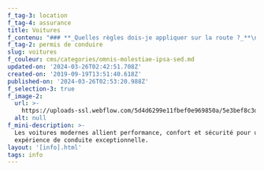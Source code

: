 ```yaml
---
f_tag-3: location
f_tag-4: assurance
title: Voitures
f_contenu: "### **_Quelles règles dois-je appliquer sur la route ?_**\n\n*   Toute personne désirant conduire un véhicule à moteur doit posséder un permis de conduire.\n*   Le permis d'élève-conducteur permet la conduite avec un moniteur d'auto-école ou accompagnée d'une personne possédant un permis de conduire depuis plus de 3 ans et âgée de 23 ans au minimum.\n*   En Suisse, la vitesse est limitée à 50 km/h dans les villes, à 80 km/h sur les routes cantonales (panneau bleu) et à 120 km/h sur les autoroutes (panneau vert).\n*   Les voitures automobiles (notamment les voitures de tourisme, les camions et les véhicules de livraison, les autocars) et les motocycles doivent circuler de jour avec les phares allumés.\n*   Le port de la ceinture est obligatoire pour tous les passagers et les enfants de moins de 7 ans doivent être installés à l'arrière du véhicule, sur un siège-auto conforme aux directives légales.\n*   Pour les deux-roues, le port du casque est obligatoire, y compris pour les vélomoteurs.\n*   Le taux d'alcool ne peut être supérieur à 0.5 pour mille.\n*   Tout véhicule ne pouvant circuler à 80 km/h est interdit d'accès aux autoroutes. Il y est également interdit de faire de l'auto-stop et d'y rouler avec des pneus clous. Si vous y tombez \"en panne sèche\" plus d'essence, vous êtes amendable.\n\n**Pour plus d'informations :** [**www.ch.ch**](https://www.ch.ch/fr/permis-de-conduire/)\n\n‍\n\n### **_A quel âge peut-on conduire en Suisse ?_**\n\n*   **Dès 14 ans :** vélomoteurs et véhicules agricoles jusqu'à 30 km/h\n*   **Dès 16 ans :** motos jusqu'à 50 cm3\n*   **Dès 18 ans :** tous les autres types de véhicules\n\nLe permis d'élève-conducteur est valable 2 ans au maximum et ne peut être obtenu qu'après les cours de premiers secours et l'inscription dans un auto-école.\n\n‍\n\n### **_Que dois-je faire pour passer le permis de conduire suisse ?_**\n\nPour pouvoir passer votre permis de conduire, il y a un certain nombre de conditions à remplir:\n\n*   Vous devez avoir au moins 18 ans.\n*   Vous devez remplir le formulaire de demande de permis d'élève conducteur. Pour obtenir ce formulaire, vous pouvez cliquer [**ici**](https://www.vs.ch/fr/web/scn/permis-de-conduire).\n*   Vous devez avoir suivi un certain nombre de leçons de conduite.\n*   Les auto-écoles ou écoles de conduite sont d'ailleurs assez chères en Suisse. Une leçon coûte environ CHF 90.- de l'heure (45 à 50 minutes).\n*   Vous devez avoir suivi un «cours de premier secours» et avoir obtenu un certificat.\n*   Vous devez avoir un certificat de bonne vue. Ce certificat est délivré par un opticien ou ophtalmologue autorisé.\n*   1 ou 2 photos de couleur au format passeport sont nécessaires.\n*   Le contrôle des habitants du lieu de domicile doit confirmer votre identité lors de la première demande. Pour les horaires du contrôle de l'habitant, veuillez cliquer [**ici**](https://www.sierre.ch/fr/controle-habitants-2191.html).\n*   Vous devez avoir réussi l'examen théorique sur le code de la route.\n*   Vous devez avoir suivi des cours de sensibilisation auprès d'un moniteur de conduite/d'une organisation.\n*   Vous devez passer l'examen de conduite pratique et l'avoir réussi.\n\nUne fois que vous avez réussi le permis de conduire, vous recevrez celui-ci par courrier postal.\n\n**\\==> ATTENTION** ! : les personnes qui demandent pour la première fois le permis de conduire d'élève de la catégorie A (motocycles) ou de la catégorie B (voitures de tourisme) reçoivent **le permis de conduire à l'essai**.\n\nLe temps d'essai finit 3 ans après la réussite de l'examen pratique.\n\nPendant cette période, un jour de formation complémentaire (Cours L2) doit être suivi auprès d'un organisateur de cours agréé. C'est obligatoire, sinon on perd le droit à conduire!\n\n**Pour plus d'informations :** [**www.vs.ch**](https://www.vs.ch/fr/web/scn/permis-de-conduire) / [**www.ch.ch**](http://www.ch.ch/private/00081/00083/00228/00240/index.html?lang=fr) / [**www.lepermisdeconduire.ch**](http://fuehrerausweise.ch/fr/)\n\n**Service de la circulation routière et de la navigation :**\n\n**Adresse :** Rue de la Dixence 85C, 1950 Sion  \n**Téléphone :** 027 606 71 00  \n‍**E-mail :** [**scn-permis@admin.vs.ch**](mailto:scn-permis@admin.vs.ch)\n\n‍\n\n### **_J'ai un permis de conduire étranger. Est-ce que je peux conduire une voiture en Suisse ?_**\n\n*   Toute personne ayant un permis de conduire étranger peut conduire en Suisse pendant 12 mois à compter de votre arrivée en Suisse (date d'entrée sur votre permis de séjour). Ensuite, le permis de conduire étranger doit être échangé contre un permis de conduire suisse.\n*   ATTENTION, les professionnels du transport doivent obligatoirement avoir un permis suisse pour pouvoir circuler.\n*   Dans certains cas, pour pouvoir obtenir un permis de conduire suisse, il vous sera demandé de montrer votre aptitude à conduire (cours de conduite), et parfois aussi de passer un examen théorique. Pour plus d'informations, cliquez [**ici**](https://www.vs.ch/web/scn/examen-theorique-vehicule).\n*   La procédure est différentes en fonction du pays dans lequel vous avez obtenu votre permis de conduire. Pour certains pays, vous devrez peut-être passer un tes de conduite! Vous pouvez consulter la liste des pays [**ici**](https://www.vs.ch/fr/web/scn/permis-de-conduire-etranger).\n*   Si vous avez un permis de conduire et/ou une voiture, vous devez annoncer votre changement d'adresse dans les 14 jours!\n\nDocuments à fournir pour l'échange d'un permis de conduire étranger :\n\n*   demande d'un permis de conduire dûment remplie et signée (pour obtenir le document, vous pouvez cliquer [**ici**](https://www.vs.ch/fr/web/scn/permis-de-conduire))\n*   photo format passeport en couleur\n*   original de votre permis de conduire étranger valable\n*   copie du permis de séjour pour les étrangers\n\n**Service de la circulation routière et de la navigation :**\n\n**Adresse :** Rue de la Dixence 85C, 1950 Sion\n\n**Horaires guichet :** du lundi au jeudi de 8h0 à 11h30 et de 13h30 à 17h00 / le vendredi de 8h00 à 16h00  \n**H\uFEFForaires centrale téléphonique** : du lundi au jeudi de 8h00 à 11h30 et de 13h30 à 17h00 / le vendredi de 8h00 à 11h30 et de 13h30 à 16h00  \n  \n**Téléphone :** 027 606 71 00  \n‍**E-mail :** [**scn-permis@admin.vs.ch  \n‍**](mailto:scn-permis@admin.vs.ch)**Site Internet :** [**www.vs.ch**](https://www.vs.ch/web/scn/permis-de-conduire-etranger)\n\n‍\n\n### **_Je suis venu en Suisse avec mon véhicule. Comment l'immatriculer en Suisse ?_**\n\nLorsque vous venez en Suisse avec votre propre véhicule, vous devez :\n\n*   Faire une demande d'immatriculation dûment remplie et signée. Vous pouvez cliquer [**ici**](https://www.vs.ch/fr/web/scn/immatriculation-d-un-vehicule-en-plaques-vs).\n*   Faire une demande d'une attestation d'assurance RC électronique délivrée par votre compagnie d'assurance et valable 30 jours dès son émission.\n*   Avoir le permis de circulation original du véhicule à immatriculer pour un véhicule ancien ou le rapport d'expertise pour un véhicule neuf. Ce document est rempli par l'importateur ou le concessionnaire.\n\nPour plus d'informations :\n\n**Service de la circulation routière et de la navigation :**\n\n**Adresse :** Rue de la Dixence 85B, 1950 Sion\n\n**Téléphone :** 027 606 71 00  \n‍**E-mail :** [**scn-immatr@admin.vs.ch  \n‍**](mailto:scn-immatr@admin.vs.ch)**Site Internet :** [**www.vs.ch**](https://www.vs.ch/web/scn/immatriculation-d-un-vehicule-en-plaques-vs)\n\n‍\n\n### **J'ai importé un véhicule : que dois-je faire ?**\n\n*   La première démarche, lors de l'importation d'un véhicule en Suisse, est de s'adresser à la douane qui déterminera le statut douanier du véhicule.\n*   Ensuite, un dossier doit être établi et soumis au Service de la circulation routière et de la navigation.\n*   Un contrôle technique de la voiture doit être fait par le Service de la circulation routière et de la navigation. Il faut demander un rendez-vous via un [**formulaire**](https://www.vs.ch/documents/18119/658303/Demande+de+rendez-vous+d'expertise/c9c7d92e-6688-4b3d-9ad7-b5ca43e3dca6).\n*   Selon la voiture, il faudra également faire un test anti-pollution.\n\nVous trouverez toutes les informations sur la [**brochure d'importation d'un véhicule**](https://www.vs.ch/documents/18119/658303/Flyer+importation+d'un+v%C3%A9hicule/20069127-ee1c-42ac-8a54-92023b6d9a38) ou vous pouvez contacter:\n\n**Service de la circulation routière et de la navigation :**\n\n**Adresse :** Rue de la Dixence 85B, 1950 Sion\n\n**Téléphone :** 027 606 71 00  \n‍**E-mail :** [**scn\\_technique@admin.vs.ch  \n‍**](mailto:scn_technique@admin.vs.ch)**Site Internet :** [**www.vs.ch**](https://www.vs.ch/documents/18119/658303/Information+sur+l%27importation+d%27un+v%C3%A9hicule/473cbc47-d55a-4dc6-9def-0a8e974cf32a)\n\n‍\n\n### **_Comment dois-je assurer mon véhicule ?_**\n\n*   Tout véhicule automobile doit être assuré en responsabilité civile, assurance couvrant les dégâts matériels ou lésions causées à des tiers.\n*   Beaucoup d'autres offres d'assurances existent, non obligatoire mais souvent utiles, telles que l'assurance ménage, RC privée, casco (véhicule), protection juridique, TCS. Un agent d'assurance peut vous aider à choisir ce qui convient le mieux à vos besoins et votre situation.\n*   Pour les vélos et vélomoteurs, les plaques sont à acheter auprès des guichets postaux ou du TCS.\n\n**Pour des informations sur l'assurance du TCS :** [**www.tcs.ch**](https://www.tcs.ch/fr/produits/assurances-cartes-credit/)\n\n**Pour comparer les différentes assurances auto :** [**www.comparis.ch**](http://fr.comparis.ch/auto/default.aspx)\n\n‍\n\n### **_Où louer une voiture bon marché ?_**\n\n*   En Suisse il est possible de louer une voiture pour quelques heures seulement. Ce système s'appelle **Mobility**. Il est possible de réserver une voiture par ordinateur. Toutefois il faut être membre de Mobility pour y avoir accès.\n*   Ce système d'auto-partage est très développé et très pratique. Avant d'acheter une voiture, recherchez des informations et voyez s'il existe des solutions alternatives qui correspondent à vos besoins. Si vous n'avez pas besoin de voiture tous les jours, ou pour aller au travail, ce système peut s'avérer très économique.\n*   A Sierre, les voitures Mobility se trouvent à la gare CFF.\n\n**Site Internet :** [Mobility-Car-Sharing](https://www.mobility.ch/fr/clients-prives)"
f_tag-2: permis de conduire
slug: voitures
f_couleur: cms/categories/omnis-molestiae-ipsa-sed.md
updated-on: '2024-03-26T02:42:51.708Z'
created-on: '2019-09-19T13:51:40.618Z'
published-on: '2024-03-26T02:53:20.988Z'
f_selection-3: true
f_image-2:
  url: >-
    https://uploads-ssl.webflow.com/5d4d6299e11fbef0e969850a/5e3bef8c3d8b5682b3910406_transport%20-%20voiture.png
  alt: null
f_mini-description: >-
  Les voitures modernes allient performance, confort et sécurité pour une
  expérience de conduite exceptionnelle.
layout: '[info].html'
tags: info
---
```




